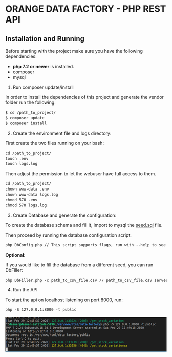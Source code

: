 # ORANGE DATA FACTORY - PHP REST API


## Installation and Running

Before starting with the project make sure you have the following dependencies: 

- **php 7.2 or newer** is installed.
- composer
- mysql

1. Run composer update/install 

In order to install the dependencies of this project and generate the vendor folder run the following: 

```markdown
$ cd /path_to_project/
$ composer update
$ composer install
```

2. Create the environment file and logs directory: 

First create the two files running on your bash: 

```markdown
cd /path_to_project/
touch .env
touch logs.log
```

Then adjust the permission to let the webuser have full access to them.

```markdown
cd /path_to_project/
chown www-data .env
chown www-data logs.log
chmod 570 .env
chmod 570 logs.log
```

3. Create Database and generate the configuration: 

To create the database schema and fill it, import to mysql the [seed.sql](seed.sql) file.

Then proceed by running the database configuration script. 

```markdown
php DbConfig.php // This script supports flags, run with --help to see usage.
```

**Optional:**

If you would like to fill the database from a different seed, you can run DbFiller:

```markdown
php DbFiller.php -c path_to_csv_file.csv // path_to_csv_file.csv serves as seed for newly created database.
```

4. Run the API

To start the api on localhost listening on port 8000, run:

```markdown
php -S 127.0.0.1:8000 -t public
```

![alt](screenshots/api_backend.png)
